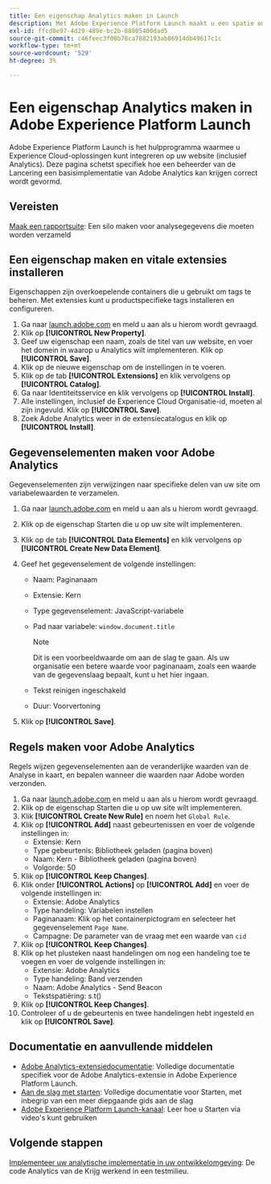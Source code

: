 ```yaml
---
title: Een eigenschap Analytics maken in Launch
description: Met Adobe Experience Platform Launch maakt u een spatie om aan te passen hoe gegevens worden verzameld.
exl-id: ffcd8e97-4d29-489e-bc2b-88805400dad5
source-git-commit: c46feec3f08b78ca7882193ab86914db49617c1c
workflow-type: tm+mt
source-wordcount: '529'
ht-degree: 3%

---
```


# Een eigenschap Analytics maken in Adobe Experience Platform Launch

Adobe Experience Platform Launch is het hulpprogramma waarmee u Experience Cloud-oplossingen kunt integreren op uw website (inclusief Analytics). Deze pagina schetst specifiek hoe een beheerder van de Lancering een basisimplementatie van Adobe Analytics kan krijgen correct wordt gevormd.

## Vereisten

[Maak een rapportsuite](/help/admin/c-manage-report-suites/c-new-report-suite/t-create-a-report-suite.md): Een silo maken voor analysegegevens die moeten worden verzameld

## Een eigenschap maken en vitale extensies installeren

Eigenschappen zijn overkoepelende containers die u gebruikt om tags te beheren. Met extensies kunt u productspecifieke tags installeren en configureren.

1. Ga naar [launch.adobe.com](https://launch.adobe.com) en meld u aan als u hierom wordt gevraagd.
1. Klik op **[!UICONTROL New Property]**.
1. Geef uw eigenschap een naam, zoals de titel van uw website, en voer het domein in waarop u Analytics wilt implementeren. Klik op **[!UICONTROL Save]**.
1. Klik op de nieuwe eigenschap om de instellingen in te voeren.
1. Klik op de tab **[!UICONTROL Extensions]** en klik vervolgens op **[!UICONTROL Catalog]**.
1. Ga naar Identiteitsservice en klik vervolgens op **[!UICONTROL Install]**.
1. Alle instellingen, inclusief de Experience Cloud Organisatie-id, moeten al zijn ingevuld. Klik op **[!UICONTROL Save]**.
1. Zoek Adobe Analytics weer in de extensiecatalogus en klik op **[!UICONTROL Install]**.

## Gegevenselementen maken voor Adobe Analytics

Gegevenselementen zijn verwijzingen naar specifieke delen van uw site om variabelewaarden te verzamelen.

1. Ga naar [launch.adobe.com](https://launch.adobe.com) en meld u aan als u hierom wordt gevraagd.
1. Klik op de eigenschap Starten die u op uw site wilt implementeren.
1. Klik op de tab **[!UICONTROL Data Elements]** en klik vervolgens op **[!UICONTROL Create New Data Element]**.
1. Geef het gegevenselement de volgende instellingen:

   * Naam: Paginanaam
   * Extensie: Kern
   * Type gegevenselement: JavaScript-variabele
   * Pad naar variabele: `window.document.title`

      >[!NOTE]
      >
      >Dit is een voorbeeldwaarde om aan de slag te gaan. Als uw organisatie een betere waarde voor paginanaam, zoals een waarde van de gegevenslaag bepaalt, kunt u het hier ingaan.
   * Tekst reinigen ingeschakeld
   * Duur: Voorvertoning
1. Klik op **[!UICONTROL Save]**.

## Regels maken voor Adobe Analytics

Regels wijzen gegevenselementen aan de veranderlijke waarden van de Analyse in kaart, en bepalen wanneer die waarden naar Adobe worden verzonden.

1. Ga naar [launch.adobe.com](https://launch.adobe.com) en meld u aan als u hierom wordt gevraagd.
1. Klik op de eigenschap Starten die u op uw site wilt implementeren.
1. Klik **[!UICONTROL Create New Rule]** en noem het `Global Rule`.
1. Klik op **[!UICONTROL Add]** naast gebeurtenissen en voer de volgende instellingen in:
   * Extensie: Kern
   * Type gebeurtenis: Bibliotheek geladen (pagina boven)
   * Naam: Kern - Bibliotheek geladen (pagina boven)
   * Volgorde: 50
1. Klik op **[!UICONTROL Keep Changes]**.
1. Klik onder **[!UICONTROL Actions]** op **[!UICONTROL Add]** en voer de volgende instellingen in:
   * Extensie: Adobe Analytics
   * Type handeling: Variabelen instellen
   * Paginanaam: Klik op het containerpictogram en selecteer het gegevenselement `Page Name`.
   * Campagne: De parameter van de vraag met een waarde van `cid`
1. Klik op **[!UICONTROL Keep Changes]**.
1. Klik op het plusteken naast handelingen om nog een handeling toe te voegen en voer de volgende instellingen in:
   * Extensie: Adobe Analytics
   * Type handeling: Band verzenden
   * Naam: Adobe Analytics - Send Beacon
   * Tekstspatiëring: s.t()
1. Klik op **[!UICONTROL Keep Changes]**.
1. Controleer of u de gebeurtenis en twee handelingen hebt ingesteld en klik op **[!UICONTROL Save]**.

## Documentatie en aanvullende middelen

* [Adobe Analytics-extensiedocumentatie](https://experienceleague.adobe.com/docs/launch/using/extensions-ref/adobe-extension/analytics-extension/overview.html?lang=en#extensions-ref): Volledige documentatie specifiek voor de Adobe Analytics-extensie in Adobe Experience Platform Launch.
* [Aan de slag met starten](https://experienceleague.adobe.com/docs/launch/using/get-started/quick-start.html?lang=en#get-started): Volledige documentatie voor Starten, met inbegrip van een meer diepgaande gids aan de slag
* [Adobe Experience Platform Launch-kanaal](https://experienceleague.adobe.com/?tag=Launch#recommended/solutions/experience-platform): Leer hoe u Starten via video&#39;s kunt gebruiken

## Volgende stappen

[Implementeer uw analytische implementatie in uw ontwikkelomgeving](deploy-dev.md): De code Analytics van de Krijg werkend in een testmilieu.
